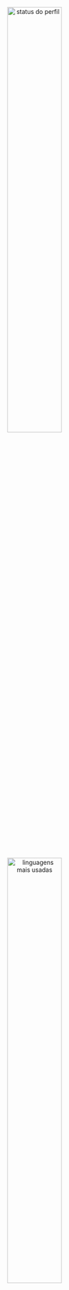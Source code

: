 <p align="center">
<img src="https://github-readme-stats.vercel.app/api?username=RickyM7&locale=pt-br&theme=merko&hide=stars&hide_rank=true&show=prs_merged,prs_merged_percentage&show_icons=true" height=50% align="center" alt="status do perfil" />

<img src="https://github-readme-stats.vercel.app/api/top-langs?username=RickyM7&layout=compact&locale=pt-br&theme=merko" height=50% align="center" alt="linguagens mais usadas" />
</p>
